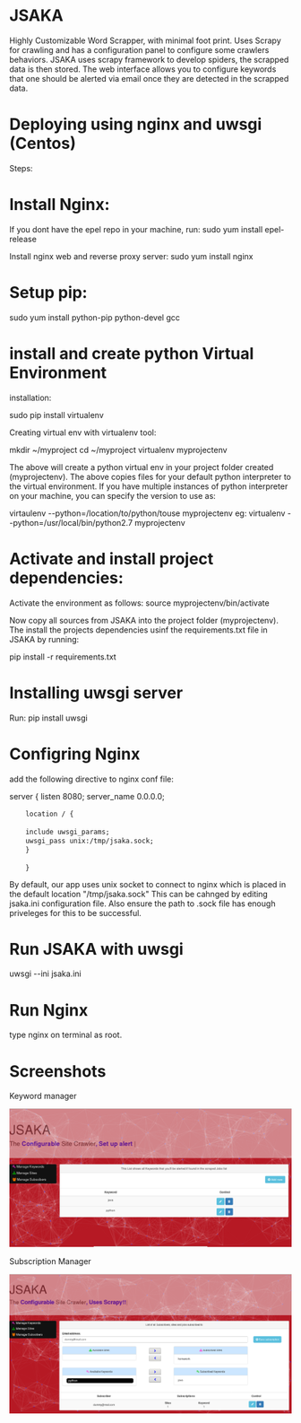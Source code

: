 # JSAKA
Highly Customizable Word Scrapper, with minimal foot print. Uses Scrapy for crawling and has a configuration panel to configure some crawlers behaviors.
JSAKA uses scrapy framework to develop spiders, the scrapped data is then stored. The web interface allows you to configure keywords that one should be alerted via email once they are detected in the scrapped data.

# Deploying using nginx and uwsgi (Centos)

Steps:

# Install Nginx:


If you dont have the epel repo in your machine, run:
  sudo yum install epel-release

Install nginx web and reverse proxy server:
  sudo yum install nginx
 
# Setup pip:

  sudo yum install python-pip python-devel gcc

# install and create python Virtual Environment

installation:

  sudo pip install virtualenv

Creating virtual env with virtualenv tool:

  mkdir ~/myproject
  cd ~/myproject
  virtualenv myprojectenv

The above will create a python virtual env in your project folder created (myprojectenv).
The above copies files for your default python interpreter to the virtual environment.
If you have multiple instances of python interpreter on your machine, you can specify the version to use as:

  virtaulenv --python=/location/to/python/touse myprojectenv
  eg: virtualenv --python=/usr/local/bin/python2.7 myprojectenv

# Activate and install project dependencies:

Activate the environment as follows:
  source myprojectenv/bin/activate

Now copy all sources from JSAKA into the project folder (myprojectenv).
The install the projects dependencies usinf the requirements.txt file in JSAKA by running:

  pip install -r requirements.txt

# Installing uwsgi server

Run:
  pip install uwsgi
  
# Configring Nginx

add the following directive to nginx conf file:

  server {
        listen 8080;
        server_name 0.0.0.0;


        location / {

        include uwsgi_params;
        uwsgi_pass unix:/tmp/jsaka.sock;
        }

        }

By default, our app uses unix socket to connect to nginx which is placed in the default location "/tmp/jsaka.sock"
This can be cahnged by editing jsaka.ini configuration file. Also ensure the path to .sock file has enough priveleges for this to be successful.

# Run JSAKA with uwsgi

  uwsgi --ini jsaka.ini
  
# Run Nginx

 type nginx on terminal as root.
 


# Screenshots
Keyword manager

![alt text](jsaka/screenshots/Keywords.png)

Subscription Manager

![alt text](jsaka/screenshots/Manage_Subs.png)


